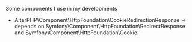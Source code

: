 Some components I use in my developments

- AlterPHP\Component\HttpFoundation\CookieRedirectionResponse
  => depends on Symfony\Component\HttpFoundation\RedirectResponse
            and Symfony\Component\HttpFoundation\Cookie